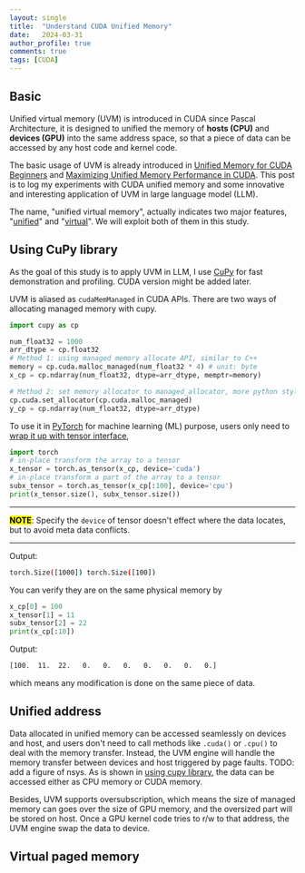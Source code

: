 ```yaml
---
layout: single
title:  "Understand CUDA Unified Memory"
date:   2024-03-31
author_profile: true
comments: true
tags: [CUDA]
---
```


## Basic

Unified virtual memory (UVM) is introduced in CUDA since Pascal Architecture, it is designed to unified the memory of **hosts (CPU)** and **devices (GPU)** into the same address space, so that a piece of data can be accessed by any host code and kernel code. 

The basic usage of UVM is already introduced in [Unified Memory for CUDA Beginners](https://developer.nvidia.com/blog/unified-memory-cuda-beginners/) and [Maximizing Unified Memory Performance in CUDA](https://developer.nvidia.com/blog/maximizing-unified-memory-performance-cuda/). This post is to log my experiments with CUDA unified memory and some innovative and interesting application of UVM in large language model (LLM).

The name, "unified virtual memory", actually indicates two major features, "[unified](#unified-address)" and "[virtual](#virtual-paged-memory)". We will exploit both of them in this study. 

## Using CuPy library

As the goal of this study is to apply UVM in LLM, I use [CuPy]([https://cupy.dev/](https://cupy.dev/)) for fast demonstration and profiling. CUDA version might be added later.

UVM is aliased as `cudaMemManaged` in CUDA APIs. There are two ways of allocating managed memory with cupy.

```python
import cupy as cp 

num_float32 = 1000
arr_dtype = cp.float32
# Method 1: using managed memory allocate API, similar to C++
memory = cp.cuda.malloc_managed(num_float32 * 4) # unit: byte
x_cp = cp.ndarray(num_float32, dtype=arr_dtype, memptr=memory)

# Method 2: set memory allocator to managed_allocator, more python style
cp.cuda.set_allocator(cp.cuda.malloc_managed)
y_cp = cp.ndarray(num_float32, dtype=arr_dtype)
```

To use it in [PyTorch](https://pytorch.org/) for machine learning (ML) purpose, users only need to <u>wrap it up with tensor interface</u>,

```python
import torch
# in-place transform the array to a tensor
x_tensor = torch.as_tensor(x_cp, device='cuda')
# in-place transform a part of the array to a tensor
subx_tensor = torch.as_tensor(x_cp[:100], device='cpu')
print(x_tensor.size(), subx_tensor.size())
```

---

**<mark>NOTE</mark>**: Specify the `device` of tensor doesn't effect where the data locates, but to avoid meta data conflicts.

---

Output:

```bash
torch.Size([1000]) torch.Size([100])
```

You can verify they are on the same physical memory by 

```python
x_cp[0] = 100
x_tensor[1] = 11
subx_tensor[2] = 22
print(x_cp[:10])
```

Output:

```bash
[100.  11.  22.   0.   0.   0.   0.   0.   0.   0.]
```

which means any modification is done on the same piece of data.

## Unified address

Data allocated in unified memory can be accessed seamlessly on devices and host, and users don't need to call methods like `.cuda()` or `.cpu()` to deal with the memory transfer. Instead, the UVM engine will handle the memory transfer between devices and host triggered by page faults. TODO: add a figure of nsys. As is shown in [using cupy library](#using-cupy-library), the data can be accessed either as CPU memory or CUDA memory.

Besides, UVM supports oversubscription, which means the size of managed memory can goes over the size of GPU memory, and the oversized part will be stored on host. Once a GPU kernel code tries to r/w to that address, the UVM engine swap the data to device. 

## Virtual paged memory
